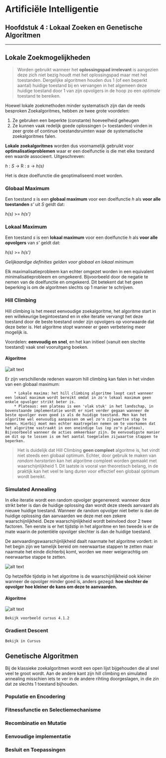 # Artificiële Intelligentie
## Hoofdstuk 4 : Lokaal Zoeken en Genetische Algoritmen
---

## Lokale Zoekmogelijkheden
> Worden gebruikt wanneer het **oplossingspad irrelevant** is aangezien deze zich niet bezig houdt met het oplossingspad maar met het toestanden. Dergelijke algoritmen houden dus 1 (of een beperkt aantal) huidige toestand bij en vervangen in het algemeen deze huidige toestand door 1 van zijn opvolgers in de hoop zo een *optimale* toestand te bereiken.

Hoewel lokale zoekmethoden minder systematisch zijn dan de reeds besproken Zoekalgoritmes, hebben ze twee grote voordelen:

1. Ze gebruken een beperkte (constante) hoeveelheid geheugen
2. Ze kunnen vaak redelijk goede oplossingen (= toestanden) vinden in zeer grote of continue toestandsruimten waar de systematische zoekalgoritmes falen.

**Lokale zoekalgoritmes** worden dus voornamelijk gebruikt voor **optimalisatieproblemen** waar er een doelfunctie is die met elke toestand een waarde associeert. Uitgeschreven:

*h* : *S* -> R : *s* -> *h(s)*

Het is deze doelfunctie die geoptimaliseerd moet worden.

### Globaal Maximum
Een toestand *s* is een **globaal maximum** voor een doelfunctie *h* als **voor alle toestanden** *s'* uit *S* geldt dat:

*h(s)* >= *h(s')*

### Lokaal Maximum
Een toestand *s* is een **lokaal maximum** voor een doelfunctie *h* als **voor alle opvolgers** van *s'* geldt dat:

*h(s)* >= *h(s')*

*Gelijkaardige definities gelden voor globaal en lokaal minimum*


Elk maximalisatieprobleem kan echter omgezet worden in een equivalent minimalisatieprobleem en omgekeerd. Bijvoorbeeld door de negatie te nemen van de doelfunctie en omgekeerd. Dit betekent dat het geen beperking is om de algoritmen slechts op 1 manier te schrijven.

### Hill Climbing
Hill climbing is het meest eenvoudige zoekalgoritme, het algoritme start in een willekeurige begintoestand en in elke iteratie vervangt het deze toestand door de beste toestand onder zijn opvolgers op voorwaarde dat deze beter is. Het algoritme stopt wanneer er geen verbetering meer mogelijk is.

Voordelen: **eenvoudig en snel**, en het kan initieel (vanuit een slechte toestand) vaak snel vooruitgang boeken.

#### Algoritme
![alt text](http://users.hogent.be/~427143la/images/AlgoritmeHillClimbing.PNG "HillClimbing")

Er zijn verschillende redenen waarom hill climbing kan falen in het vinden van een globaal maximum:

        * Lokale maxima: het hill climbing algoritme loopt cast wanneer een lokaal maximum wordt bereikt omdat in zo'n lokaal maximum geen enkele opvolger strikt beter is.
        * Plateaus: een plateau is een 'vlak stuk' in het landschap, in bovenstaande implementatie wordt er niet verder gegaan wanneer de beste opvolger even goed is als de huidige toestand. Men kan het algoritme wel eenvoudig aanpassen om wel zo'n zijwaartse stap te nemen. Hierbij moet men echter maatregelen nemen om te voorkomen dat het algoritme vastraakt in een oneindige lus (op zo'n plateau), Bijvoorbeeld wanneer de acties omkeerbaar zijn. De eenvoudigste manier om dit op te lossen is om het aantal toegelaten zijwaartse stappen te beperken.

> Het is duidelijk dat Hill Climbing **geen compleet** algoritme is, het vindt niet steeds een globaal optimum. Echter, door gebruik te maken van *random herstarten* kan het algoritme compleet worden gemaakt met waarschijnlijkheid 1. Dit laatste is vooral van theoretisch belang, in de praktijk kan het veel te lang duren voor effectief een globaal optimum wordt bereikt.

### Simulated Annealing

In elke iteratie wordt een random opvolger gegenereerd: wanneer deze strikt beter is dan de huidige oplossing dan wordt deze steeds aanvaard als nieuwe huidige toestand. Wanneer de random opvolger niet beter is dan de huidige oplossing dan aanvaarden we deze met een zekere waarschijnlijkheid. Deze waarschijnlijkheid wordt beinvloed door 2 twee factoren. Ten eerste is er het tijdstip in het algoritme en ten tweede is er de mate waarin de potentiële opvolger slechter is dan de huidige toestand.

De aanvaardingswaarschijnlijkheid daalt naarmate het algoritme vordert: in het begin zijn we tamelijk bereid om neerwaartse stappen te zetten maar naarmate het einde dichterbij komt, worden we meer weigerachtig om neerwaartse stappe te zetten.

![alt text](http://users.hogent.be/~427143la/images/Aanvaardingswaarschijnlijkheid.PNG "Aanvaardingswaarschijnlijkheid")

Op hetzelfde tijdstip in het algoritme is de waarschijnlijkheid ook kleiner wanneer de opvolger minder goed is, anders gezegd: **hoe slechter de opvolger hoe kleiner de kans om deze te aanvaarden.**

#### Algoritme
![alt text](http://users.hogent.be/~427143la/images/AlgoritmeSimulated.PNG "Simulated Annealing")

`Bekijk voorbeeld cursus 4.1.2`

### Gradient Descent

`Bekijk in Cursus`

## Genetische Algoritmen

Bij de klassieke zoekalgoritmen wordt een open lijst bijgehouden die al snel veel te groot wordt. Aan de andere kant zijn hill climbing en simulated annealing misschien iets te ver in de andere rihting doorgeslagen, in die zin dat ze slechts 1 toestand bijhouden.

### Populatie en Encodering

### Fitnessfunctie en Selectiemechanisme

### Recombinatie en Mutatie

### Eenvoudige implementatie

### Besluit en Toepassingen
